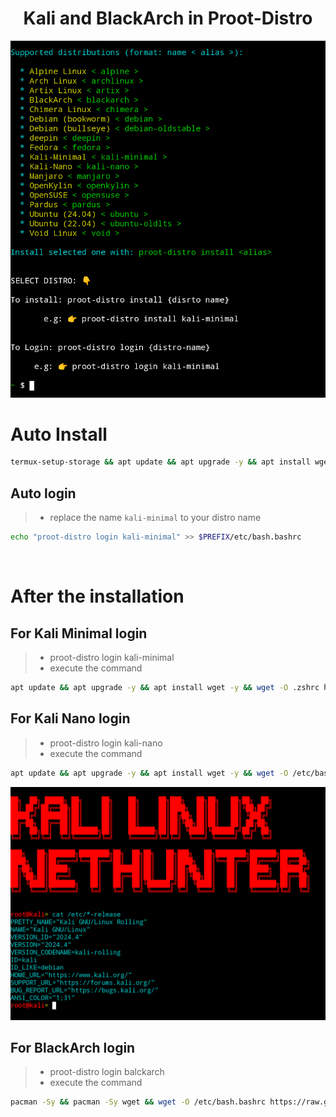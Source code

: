 <h1 align="center">Kali and BlackArch in Proot-Distro </h1>

<img src="https://github.com/xiv3r/termux-proot-distro/blob/main/installer/kali-proot.png">

# Auto Install
```sh
termux-setup-storage && apt update && apt upgrade -y && apt install wget -y && wget -qO- https://raw.githubusercontent.com/xiv3r/termux-proot-distro/refs/heads/main/config/installer.sh | sh
```

## Auto login
> - replace the name `kali-minimal` to your distro name
```sh
echo "proot-distro login kali-minimal" >> $PREFIX/etc/bash.bashrc
```
<br>

# After the installation 

## For Kali Minimal login
> - proot-distro login kali-minimal
> - execute the command
```sh
apt update && apt upgrade -y && apt install wget -y && wget -O .zshrc https://raw.githubusercontent.com/xiv3r/termux-proot-distro/refs/heads/main/config/.zshrc && source .zshrc
```
## For Kali Nano login
> - proot-distro login kali-nano
> - execute the command
```sh
apt update && apt upgrade -y && apt install wget -y && wget -O /etc/bash.bashrc https://raw.githubusercontent.com/xiv3r/termux-proot-distro/refs/heads/main/config/bash.bashrc && source ~/etc/bash.bashrc
```
<img src="https://github.com/xiv3r/termux-proot-distro/blob/main/config/kalinh.png">

## For BlackArch login
> - proot-distro login balckarch
> - execute the command 
```sh
pacman -Sy && pacman -Sy wget && wget -O /etc/bash.bashrc https://raw.githubusercontent.com/xiv3r/termux-proot-distro/refs/heads/main/config/blackarch.bashrc && source /etc/bash.bashrc && wget https://blackarch.org/strap.sh && chmod +x strap.sh && sh strap.sh && pacman -Sy
```
